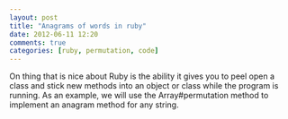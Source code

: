 ```yaml
---
layout: post
title: "Anagrams of words in ruby"
date: 2012-06-11 12:20
comments: true
categories: [ruby, permutation, code]
---
```


On thing that is nice about Ruby is the ability it gives you to peel open a class and stick new methods into an object or class while the program is running. As an example, we will use the Array#permutation method to implement an anagram method for any string.